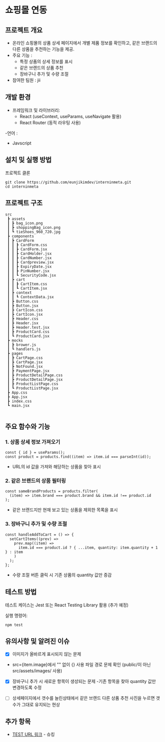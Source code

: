 # 쇼핑몰 연동

## 프로젝트 개요

- 온라인 쇼핑몰의 상품 상세 페이지에서 개별 제품 정보를 확인하고, 같은 브랜드의 다른 상품을 추천하는 기능을 제공.
- 주요 기능 :
  - 특정 상품의 상세 정보를 표시
  - 같은 브랜드의 상품 추천
  - 장바구니 추가 및 수량 조절
- 참여한 팀원 : jii

## 개발 환경

- 프레임워크 및 라이브러리:
  - React (useContext, useParams, useNavigate 활용)
  - React Router (동적 라우팅 사용)

-언어 :

- Javscript

## 설치 및 실행 방법

프로젝트 클론

```
git clone https://github.com/eunjikimdev/interninmeta.git
cd interninmeta
```

## 프로젝트 구조

```
src
 ┣ assets
 ┃ ┣ bag_icon.png
 ┃ ┣ shoppingBag_icon.png
 ┃ ┗ tieShoes_960_720.jpg
 ┣ components
 ┃ ┣ CardForm
 ┃ ┃ ┣ CardForm.css
 ┃ ┃ ┣ CardForm.jsx
 ┃ ┃ ┣ CardHolder.jsx
 ┃ ┃ ┣ CardNumber.jsx
 ┃ ┃ ┣ Cardpreview.jsx
 ┃ ┃ ┣ ExpiryDate.jsx
 ┃ ┃ ┣ PinNumber.jsx
 ┃ ┃ ┗ SecurityCode.jsx
 ┃ ┣ cart
 ┃ ┃ ┣ CartItem.css
 ┃ ┃ ┗ CartItem.jsx
 ┃ ┣ context
 ┃ ┃ ┗ ContextData.jsx
 ┃ ┣ Button.css
 ┃ ┣ Button.jsx
 ┃ ┣ CartIcon.css
 ┃ ┣ CartIcon.jsx
 ┃ ┣ Header.css
 ┃ ┣ Header.jsx
 ┃ ┣ Header.test.jsx
 ┃ ┣ ProductCard.css
 ┃ ┗ ProductCard.jsx
 ┣ mocks
 ┃ ┣ brower.js
 ┃ ┗ handlers.js
 ┣ pages
 ┃ ┣ CartPage.css
 ┃ ┣ CartPage.jsx
 ┃ ┣ NotFound.jsx
 ┃ ┣ PaymentPage.jsx
 ┃ ┣ ProductDetailPage.css
 ┃ ┣ ProductDetailPage.jsx
 ┃ ┣ ProductListPage.css
 ┃ ┗ ProductListPage.jsx
 ┣ App.css
 ┣ App.jsx
 ┣ index.css
 ┗ main.jsx


```

## 주요 함수와 기능

### 1. 상품 상세 정보 가져오기

```
const { id } = useParams();
const product = products.find((item) => item.id === parseInt(id));

```

- URL의 id 값을 가져와 해당하는 상품을 찾아 표시

### 2. 같은 브랜드의 상품 필터링

```
const sameBrandProducts = products.filter(
  (item) => item.brand === product.brand && item.id !== product.id
);

```

- 같은 브랜드지만 현재 보고 있는 상품을 제외한 목록을 표시

### 3. 장바구니 추가 및 수량 조절

```
const handleAddToCart = () => {
  setCartItems((prev) =>
    prev.map((item) =>
      item.id === product.id ? { ...item, quantity: item.quantity + 1 } : item
    )
  );
};
```

- 수량 조절 버튼 클릭 시 기존 상품의 quantity 값만 증감

## 테스트 방법

테스트 케이스는 Jest 또는 React Testing Library 활용 (추가 예정)

실행 명령어:

```
npm test
```

## 유의사항 및 알려진 이슈

- [x] 이미지가 올바르게 표시되지 않는 문제

- src={item.image}에서 "" 없이 {} 사용
  파일 경로 문제 확인 (public/이 아닌 src/assets/images/ 사용)

- [x] 장바구니 추가 시 새로운 항목이 생성되는 문제 -기존 항목을 찾아 quantity 값만 변경하도록 수정

- [ ] 상세페이지에서 갯수를 늘린상태에서 같은 브랜드 다른 상품 추천 사진을 누르면 갯수가 그대로 유지되는 현상

## 추가 항목

- [TEST URL 링크](https://velvety-sorbet-24b6b7.netlify.app/) - 슈킹
